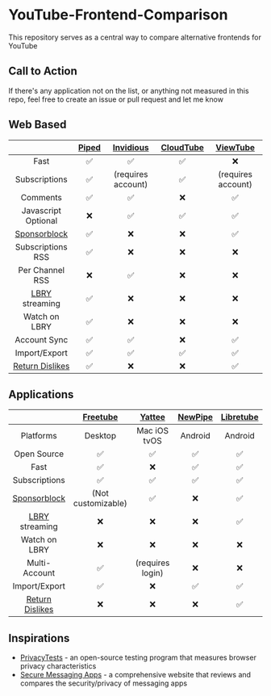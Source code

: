 # YouTube-Frontend-Comparison
This repository serves as a central way to compare alternative frontends for YouTube

## Call to Action
If there's any application not on the list, or anything not measured in this repo, feel free to create an issue or pull request and let me know

## Web Based
| | [Piped](https://github.com/TeamPiped/Piped) | [Invidious](https://github.com/iv-org/invidious) | [CloudTube](https://sr.ht/~cadence/tube) | [ViewTube](https://github.com/ViewTube/viewtube-vue) |
| :---: | :---: | :---: | :---: | :---: |
| Fast | :white_check_mark:| :white_check_mark:| :white_check_mark: | :x: |
| Subscriptions | :white_check_mark: | (requires account) |:white_check_mark:| (requires account) |
| Comments | :white_check_mark:|:white_check_mark:| :x: | ✅ |
| Javascript Optional |:x:|:white_check_mark:|:white_check_mark:| ✅ |
| [Sponsorblock](https://github.com/ajayyy/SponsorBlock)|:white_check_mark:|:x:|:x:| :white_check_mark:|
| Subscriptions RSS | :white_check_mark: |:x:|:x:| :x: |
| Per Channel RSS | :x: |:white_check_mark:|:x:| :x: |
| [LBRY](https://github.com/lbryio/lbry-desktop) streaming | :white_check_mark: | :x: | :x: | :x: |
| Watch on LBRY | ✅ | :x: | :x: | :x: |
| Account Sync| :white_check_mark: | :white_check_mark: | :x: | :white_check_mark: |
| Import/Export | :white_check_mark:|:white_check_mark:|:white_check_mark:| ✅ |
| [Return Dislikes](https://github.com/Anarios/return-youtube-dislike)| :white_check_mark: | :x: | :x: | ✅ |

## Applications
| | [Freetube](https://github.com/FreeTubeApp/FreeTube) | [Yattee](https://github.com/yattee/yattee) | [NewPipe](https://github.com/TeamNewPipe/NewPipe)| [Libretube](https://github.com/libre-tube/LibreTube) |
| :---: | :---: | :---: | :---: |  :---: |
| Platforms | Desktop | Mac iOS tvOS | Android |  Android |
| Open Source | ✅  | ✅  | ✅ |  ✅ |
| Fast | :white_check_mark:| :x: | :white_check_mark:|  ✅ |
| Subscriptions | :white_check_mark:| :white_check_mark: | :white_check_mark:| ✅ |
| [Sponsorblock](https://github.com/ajayyy/SponsorBlock) |(Not customizable)| :white_check_mark: |❌ | ✅ |
| [LBRY](https://github.com/lbryio/lbry-desktop) streaming | :x: | :x: | :x: | ✅ |
| Watch on LBRY | :x: | :x: | :x: | :x: |
| Multi-Account| :white_check_mark:| (requires login) | :x: | ❌ |
| Import/Export | :white_check_mark:| :x: |:white_check_mark:| ✅ |
| [Return Dislikes](https://github.com/Anarios/return-youtube-dislike)| :x: | :x: | :x: | ✅ |

## Inspirations
- [PrivacyTests](https://privacytests.org) - an open-source testing program that measures browser privacy characteristics
- [Secure Messaging Apps](https://www.securemessagingapps.com) - a comprehensive website that reviews and compares the security/privacy of messaging apps 
